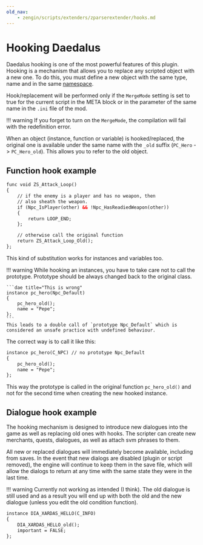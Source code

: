```yaml
---
old_nav:
    - zengin/scripts/extenders/zparserextender/hooks.md
---
```

# Hooking Daedalus
Daedalus hooking is one of the most powerful features of this plugin. Hooking is a mechanism that allows you to replace any scripted object with a new one. To do this, you must define a new object with the same type, name and in the same [namespace](../syntax_extensions/namespaces.md).

Hook/replacement will be performed only if the `MergeMode` setting is set to true for the current script in the META block or in the parameter of the same name in the `.ini` file of the mod.

!!! warning
    If you forget to turn on the `MergeMode`, the compilation will fail with the redefinition error.

When an object (instance, function or variable) is hooked/replaced, the original one is available under the same name with the `_old` suffix (`PC_Hero` -> `PC_Hero_old`). This allows you to refer to the old object.

## Function hook example
```dae
func void ZS_Attack_Loop()
{
    // if the enemy is a player and has no weapon, then
    // also sheath the weapon.
    if (Npc_IsPlayer(other) && !Npc_HasReadiedWeapon(other))
    {
        return LOOP_END;
    };

    // otherwise call the original function
    return ZS_Attack_Loop_Old();
};
```

This kind of substitution works for instances and variables too.

!!! warning
    While hooking an instances, you have to take care not to call the prototype. Prototype should be always changed back to the original class.
  
    
    ```dae title="This is wrong"
    instance pc_hero(Npc_Default)
    {
        pc_hero_old();
        name = "Pepe";
    };
    ```
    This leads to a double call of `prototype Npc_Default` which is considered an unsafe practice with undefined behaviour.

The correct way is to call it like this:
```dae
instance pc_hero(C_NPC) // no prototype Npc_Default
{
    pc_hero_old();
    name = "Pepe";
};  
```
This way the prototype is called in the original function `pc_hero_old()` and not for the second time when creating the new hooked instance.

## Dialogue hook example

The hooking mechanism is designed to introduce new dialogues into the game as well as replacing old ones with hooks. The scripter can create new merchants, quests, dialogues, as well as attach svm phrases to them.
  
All new or replaced dialogues will immediately become available, including from saves. In the event that new dialogs are disabled (plugin or script removed), the engine will continue to keep them in the save file, which will allow the dialogs to return at any time with the same state they were in the last time.

!!! warning
    Currently not working as intended (I think). The old dialogue is still used and as a result you will end up with both the old and the new dialogue (unless you edit the old condition function).
  
```dae
instance DIA_XARDAS_HELLO(C_INFO)
{
    DIA_XARDAS_HELLO_old();
    important = FALSE;
};
```
  